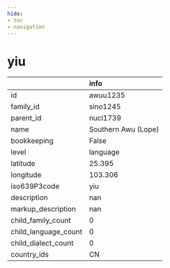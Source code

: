 ```yaml
---
hide:
- toc
- navigation
---
```

# yiu
|                      | info                |
|:---------------------|:--------------------|
| id                   | awuu1235            |
| family_id            | sino1245            |
| parent_id            | nucl1739            |
| name                 | Southern Awu (Lope) |
| bookkeeping          | False               |
| level                | language            |
| latitude             | 25.395              |
| longitude            | 103.306             |
| iso639P3code         | yiu                 |
| description          | nan                 |
| markup_description   | nan                 |
| child_family_count   | 0                   |
| child_language_count | 0                   |
| child_dialect_count  | 0                   |
| country_ids          | CN                  |